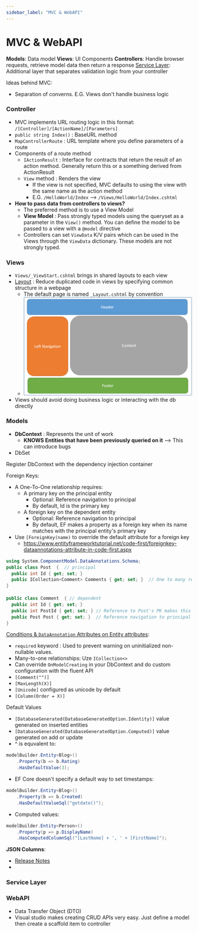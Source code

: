 ```yaml
---
sidebar_label: "MVC & WebAPI"
---
```


# MVC & WebAPI

**Models**: Data model
**Views**: UI Components
**Controllers**: Handle browser requests, retrieve model data then return a response
[Service Layer](https://learn.microsoft.com/en-us/aspnet/mvc/overview/older-versions-1/models-data/validating-with-a-service-layer-cs): Additional layer that separates validation logic from your controller

Ideas behind MVC:
- Separation of converns. E.G. Views don't handle business logic

### Controller

- MVC implements URL routing logic in this format: `/[Controller]/[ActionName]/[Parameters]`
- `public string Index()` : BaseURL method
- `MapControllerRoute` : URL template where you define parameters of a route
- Components of a route method
  - `IActionResult` : Interface for contracts that return the result of an action method. Generally return this or a something derived from ActionResult
  - `View` method : Renders the view
    - If the view is not specified, MVC defaults to using the view with the same name as the action method
    - E.G. `/HelloWorld/Index` --> `/Views/HelloWorld/Index.cshtml`
- **How to pass data from controllers to views?**
  - The preferred method is to use a View Model
  - **View Model** : Pass strongly typed models using the queryset as a parameter in the `View()` method. You can define the model to be passed to a view with a `@model` directive
  - Controllers can set `ViewData` K/V pairs which can be used in the Views through the `ViewData` dictionary. These models are not strongly typed.

### Views

- `Views/_ViewStart.cshtml` brings in shared layouts to each view
- [Layout](https://learn.microsoft.com/en-us/aspnet/core/mvc/views/layout?view=aspnetcore-6.0) : Reduce duplicated code in views by specifying common structure in a webpage
  - The default page is named `_Layout.cshtml` by convention
  - ![Layouts Example](imgs/layouts.png)
- Views should avoid doing business logic or interacting with the db directly

### Models

- **DbContext** : Represents the unit of work
  - **KNOWS Entities that have been previously queried on it** --> This can introduce bugs
- DbSet

Register DbContext with the dependency injection container

Foreign Keys:
- A One-To-One relationship requires:
  - A primary key on the principal entity
    - Optional: Reference navigation to principal
    - By default, Id is the primary key
  - A foreign key on the dependent entity
    - Optional: Reference navigation to principal
    - By default, EF makes a property as a foreign key when its name matches with the principal entity's primary key
- Use `[ForeignKey(name)` to override the default attribute for a foreign key
  - https://www.entityframeworktutorial.net/code-first/foreignkey-dataannotations-attribute-in-code-first.aspx
```csharp
using System.ComponentModel.DataAnnotations.Schema;
public class Post  {  // principal
  public int Id { get; set; }
  public ICollection<Comment> Comments { get; set; }  // One to many relationship with Comment
}

public class Comment  { // dependent
  public int Id { get; set; }
  public int PostId { get; set; } // Reference to Post's PK makes this the foreign key
  public Post Post { get; set; }  // Reference navigation to principal
}
```

[Conditions & `DataAnnotation` Attributes on Entity attributes](https://learn.microsoft.com/en-us/ef/core/modeling/):
- `required` keyword : Used to prevent warning on uninitialized non-nullable values.
- Many-to-one relationships: Uze `ICollection<>`
- Can override `OnModelCreating` in your DbContext and do custom configuration with the fluent API
- `[Comment("")]`
- `[MaxLength(X)]`
- `[Unicode]` configured as unicode by default
- `[Column(Order = X)]`

Default Values
- `[DatabaseGenerated(DatabaseGeneratedOption.Identity)]` value generated on inserted entities
- `[DatabaseGenerated(DatabaseGeneratedOption.Computed)]` value generated on add or update
- ^ is equvalent to:
```csharp
modelBuilder.Entity<Blog>()
    .Property(b => b.Rating)
    .HasDefaultValue(3);
```
- EF Core doesn't specify a default way to set timestamps:
```csharp
modelBuilder.Entity<Blog>()
    .Property(b => b.Created)
    .HasDefaultValueSql("getdate()");
```
- Computed values:
```csharp
modelBuilder.Entity<Person>()
    .Property(p => p.DisplayName)
    .HasComputedColumnSql("[LastName] + ', ' + [FirstName]");
```

**JSON Columns**:
- [Release Notes](https://devblogs.microsoft.com/dotnet/announcing-ef7-release-candidate-2/)
- 

### Service Layer

### WebAPI

- Data Transfer Object (DTO)
- Visual studio makes creating CRUD APIs very easy. Just define a model then create a scaffold item to controller